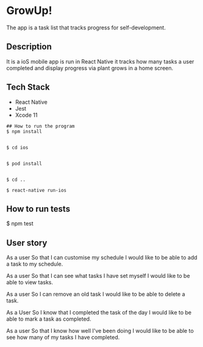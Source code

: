 # GrowUp!
 The app is a task list that tracks progress for self-development.

## Description
It is a ioS mobile app is run in React Native it tracks how many tasks a user completed and display progress via plant grows in a home screen.

## Tech Stack
* React Native
* Jest
* Xcode 11

```
## How to run the program
$ npm install


$ cd ios


$ pod install


$ cd ..

$ react-native run-ios
```

## How to run tests
$ npm test



## User story

  As a user
  So that I can customise my schedule
  I would like to be able to add a task to my schedule.

  As a user
  So that I can see what tasks I have set myself
  I would like to be able to view tasks.

  As a user
  So I can remove an old task
  I would like to be able to delete a task.

  As a User
  So I know that I completed the task of the day
  I would like to be able to mark a task as completed.

  As a user
  So that I know how well I've been doing
  I would like to be able to see how many of my tasks I have completed.
